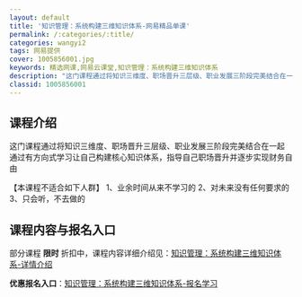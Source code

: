 ```yaml
---
layout: default
title: '知识管理：系统构建三维知识体系-网易精品单课'
permalink: /:categories/:title/
categories: wangyi2
tags: 网易提供
cover: 1005856001.jpg
keywords: 精选网课,网易云课堂,知识管理：系统构建三维知识体系
description: "这门课程通过将知识三维度、职场晋升三层级、职业发展三阶段完美结合在一起通过有方向式学习让自己构建核心知识体系，指导自己职场晋升并逐步实现财务自由【本课程不适合如下人群】1、业余时间从来不学习"
classid: 1005856001
---
```


## 课程介绍

这门课程通过将知识三维度、职场晋升三层级、职业发展三阶段完美结合在一起
通过有方向式学习让自己构建核心知识体系，指导自己职场晋升并逐步实现财务自由

【本课程不适合如下人群】
1、业余时间从来不学习的
2、对未来没有任何要求的
3、只会听，不去做的

## 课程内容与报名入口

部分课程 **限时** 折扣中，课程内容详细介绍见：[知识管理：系统构建三维知识体系-详情介绍](https://study.163.com/course/introduction/1005856001.htm?share=1&shareId=1025206652&utm_campaign=share&utm_medium=iphoneShare&utm_source=&utm_u=1025206652)

**优惠报名入口**：[知识管理：系统构建三维知识体系-报名学习](https://study.163.com/course/introduction/1005856001.htm?share=1&shareId=1025206652&utm_campaign=share&utm_medium=iphoneShare&utm_source=&utm_u=1025206652)

